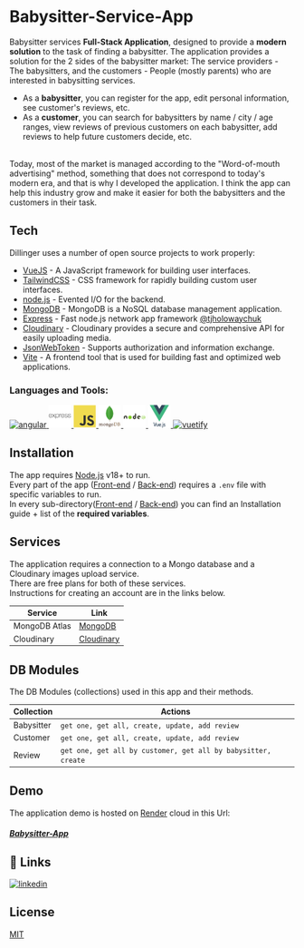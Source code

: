 # Babysitter-Service-App


Babysitter services **Full-Stack Application**, designed to provide a **modern solution** to the task of finding a babysitter. The application provides a solution for the 2 sides of the babysitter market: The service providers - The babysitters, and the customers - People (mostly parents) who are interested in babysitting services.
</br>
- As a **babysitter**, you can register for the app, edit personal information, see customer's reviews, etc.
- As a **customer**, you can search for babysitters by name / city / age ranges, view reviews of previous customers on each babysitter, add reviews to help future customers decide, etc.
</br>
Today, most of the market is managed according to the "Word-of-mouth advertising" method, something that does not correspond to today's modern era, and that is why I developed the application. I think the app can help this industry grow and make it easier for both the babysitters and the customers in their task.

## Tech

Dillinger uses a number of open source projects to work properly:

- [VueJS] - A JavaScript framework for building user interfaces.
- [TailwindCSS] - CSS framework for rapidly building custom user interfaces.
- [node.js] - Evented I/O for the backend.
- [MongoDB] - MongoDB is a NoSQL database management application.
- [Express] - Fast node.js network app framework [@tjholowaychuk]
- [Cloudinary] - Cloudinary provides a secure and comprehensive API for easily uploading media.
- [JsonWebToken] - Supports authorization and information exchange.
- [Vite] - A frontend tool that is used for building fast and optimized web applications.

<h3 align="left">Languages and Tools:</h3>
<p align="left"> <a href="https://angular.io" target="_blank" rel="noreferrer"> <img src="https://angular.io/assets/images/logos/angular/angular.svg" alt="angular" width="40" height="40"/> </a> <a href="https://expressjs.com" target="_blank" rel="noreferrer"> <img src="https://raw.githubusercontent.com/devicons/devicon/master/icons/express/express-original-wordmark.svg" alt="express" width="40" height="40"/> </a> <a href="https://developer.mozilla.org/en-US/docs/Web/JavaScript" target="_blank" rel="noreferrer"> <img src="https://raw.githubusercontent.com/devicons/devicon/master/icons/javascript/javascript-original.svg" alt="javascript" width="40" height="40"/> </a> <a href="https://www.mongodb.com/" target="_blank" rel="noreferrer"> <img src="https://raw.githubusercontent.com/devicons/devicon/master/icons/mongodb/mongodb-original-wordmark.svg" alt="mongodb" width="40" height="40"/> </a> <a href="https://nodejs.org" target="_blank" rel="noreferrer"> <img src="https://raw.githubusercontent.com/devicons/devicon/master/icons/nodejs/nodejs-original-wordmark.svg" alt="nodejs" width="40" height="40"/> </a> <a href="https://vuejs.org/" target="_blank" rel="noreferrer"> <img src="https://raw.githubusercontent.com/devicons/devicon/master/icons/vuejs/vuejs-original-wordmark.svg" alt="vuejs" width="40" height="40"/> </a> <a href="https://vuetifyjs.com/en/" target="_blank" rel="noreferrer"> <img src="https://bestofjs.org/logos/vuetify.svg" alt="vuetify" width="40" height="40"/> </a> </p>


## Installation

The app requires [Node.js](https://nodejs.org/) v18+ to run.
</br>
Every part of the app ([Front-end] / [Back-end]) requires a ```.env``` file with specific variables to run.
</br> 
In every sub-directory([Front-end] / [Back-end]) you can find an Installation guide + list of the **required variables**.

## Services

The application requires a connection to a Mongo database and a Cloudinary images upload service. 
</br>
There are free plans for both of these services.
</br>
Instructions for creating an account are in the links below.

| Service | Link |
| ------ | ------ |
| MongoDB Atlas | [MongoDB] |
| Cloudinary | [Cloudinary] |

## DB Modules

The DB Modules (collections) used in this app and their methods.

| Collection | Actions |
| ------ | ------ |
| Babysitter | ```get one, get all, create, update, add review``` |
| Customer | ```get one, get all, create, update, add review``` |
| Review | ```get one, get all by customer, get all by babysitter, create``` |

## Demo

The application demo is hosted on [Render] cloud in this Url:
##### [Babysitter-App](https://babysitter-app.onrender.com/)


## 🔗 Links
[![linkedin](https://img.shields.io/badge/linkedin-0A66C2?style=for-the-badge&logo=linkedin&logoColor=white)](https://www.linkedin.com/in/roy-mizrahi-aa5450156//)

## License

[MIT](https://choosealicense.com/licenses/mit/)


[Vite]: <https://vitejs.dev/>
[Render]: <https://render.com/>
[JsonWebToken]: <https://www.npmjs.com/package/jsonwebtoken>
[Cloudinary]: <https://cloudinary.com/>
[node.js]: <http://nodejs.org>
[TailwindCSS]: <https://tailwindcss.com/>
[MongoDB]: <https://www.mongodb.com/atlas/>
[@tjholowaychuk]: <http://twitter.com/tjholowaychuk>
[express]: <http://expressjs.com>
[VueJS]: <https://vuejs.org/>
[Back-end]: <https://github.com/RoyGuf/Babaysitter-App-BackEnd>
[Front-end]: <https://github.com/RoyGuf/Baby-Sitter-App/tree/main/vuejs-babysitter-app-FrontEnd>